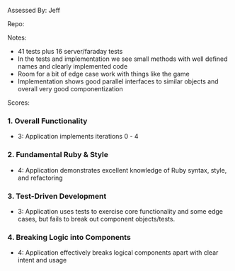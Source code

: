 Assessed By: Jeff

Repo:

Notes:

* 41 tests plus 16 server/faraday tests
* In the tests and implementation we see small methods with well defined names and clearly implemented code
* Room for a bit of edge case work with things like the game
* Implementation shows good parallel interfaces to similar objects and overall very good componentization

Scores:

### 1. Overall Functionality

* 3: Application implements iterations 0 - 4

### 2. Fundamental Ruby & Style

* 4:  Application demonstrates excellent knowledge of Ruby syntax, style, and refactoring

### 3. Test-Driven Development

* 3: Application uses tests to exercise core functionality and some edge cases, but fails to break out component objects/tests.

### 4. Breaking Logic into Components

* 4: Application effectively breaks logical components apart with clear intent and usage
